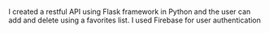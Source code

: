 I created a restful API using Flask framework in Python and the user can add and delete using a favorites list. I used Firebase for user authentication
